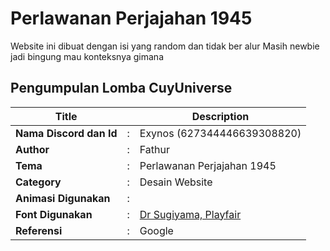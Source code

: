 # Perlawanan Perjajahan 1945

Website ini dibuat dengan isi yang random dan tidak ber alur 
Masih newbie jadi bingung mau konteksnya gimana

## Pengumpulan Lomba CuyUniverse 

| Title        |   | Description                    |   
|--------------|---|--------------------------------|
| **Nama Discord dan Id** | : | Exynos (627344446639308820)     |
| **Author**       | : | Fathur |
| **Tema**       | : | Perlawanan Perjajahan 1945 |
| **Category**    | : | Desain Website                 |
| **Animasi Digunakan** | : |  |
| **Font Digunakan** | : | [Dr Sugiyama, Playfair](https://fonts.googleapis.com/css2?family=Dr+Sugiyama&family=Playfair+Display:wght@600&display=swap) |
| **Referensi** | : | Google |
